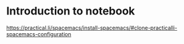 # Introduction to notebook

https://practical.li/spacemacs/install-spacemacs/#clone-practicalli-spacemacs-configuration
